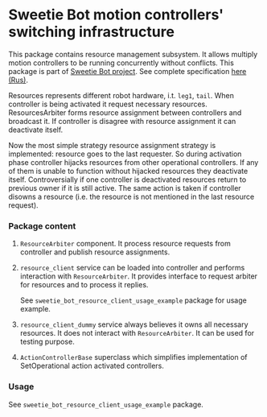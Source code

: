 Sweetie Bot motion controllers' switching infrastructure 
========================================================

This package contains resource management subsystem. It allows multiply motion controllers to be running concurrently 
without conflicts.  This package is part of [Sweetie Bot project](http://sweetiebot.net). 
See complete specification [here (Rus)](https://gitlab.com/sweetie-bot/sweetie_doc/wikis/components-aggregator-gait).

Resources represents different robot hardware, i.t. `leg1`, `tail`.
When controller is being activated it request necessary resources. ResourcesArbiter forms resource assignment
between controllers and broadcast it. If controller is disagree with resource assignment it can deactivate itself.

Now the most simple strategy resource assignment strategy is implemented: resource goes to the last requester.
So during activation phase controller hijacks resources from other operational controllers. If any of them is unable 
to function without hijacked resources they deactivate itself. Controversially if one controller is deactivated 
resources return to previous owner if it is still active. The same action is taken if controller disowns 
a resource (i.e. the resource is not mentioned in the last resource request).

### Package content

1. `ResourceArbiter` component. It process resource requests from controller and publish resource assignments.

2. `resource_client` service can be loaded into controller and performs interaction with `ResourceArbiter`.
	It provides interface to request arbiter for resources and to process it replies.

	See `sweetie_bot_resource_client_usage_example` package for usage example.

3. `resource_client_dummy` service always believes it owns all necessary resources. It does not interact with 
    `ResourceArbiter`. It can be used for testing purpose.

4. `ActionControllerBase` superclass which simplifies implementation of SetOperational action activated controllers.


### Usage

See `sweetie_bot_resource_client_usage_example` package.
